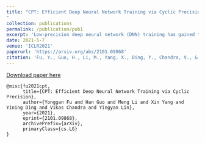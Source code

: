 ```yaml
---
title: "CPT: Efficient Deep Neural Network Training via Cyclic Precision
"
collection: publications
permalink: /publication/pub1
excerpt: 'Low-precision deep neural network (DNN) training has gained tremendous attention as reducing precision is one of the most effective knobs for boosting DNNs training time/energy efficiency. In this paper, we attempt to explore low-precision training from a new perspective as inspired by recent findings in understanding DNN training: we conjecture that DNNs' precision might have a similar effect as the learning rate during DNN training, and advocate dynamic precision along the training trajectory for further boosting the time/energy efficiency of DNN training. Specifically, we propose Cyclic Precision Training (CPT) to cyclically vary the precision between two boundary values which can be identified using a simple precision range test within the first few training epochs. Extensive simulations and ablation studies on five datasets and eleven models demonstrate that CPT's effectiveness is consistent across various models/tasks (including classification and language modeling). Furthermore, through experiments and visualization we show that CPT helps to (1) converge to a wider minima with a lower generalization error and (2) reduce training variance which we believe opens up a new design knob for simultaneously improving the optimization and efficiency of DNN training.'
date: 2021-5-7
venue: 'ICLR2021'
paperurl: 'https://arxiv.org/abs/2101.09868'
citation: 'Fu, Y., Guo, H., Li, M., Yang, X., Ding, Y., Chandra, V., & Lin, Y. (2021). CPT: Efficient deep neural network training via cyclic precision. arXiv preprint arXiv:2101.09868.'
---
```

[Download paper here](http://alexiland.github.io/files/CPT.pdf)
```
@misc{fu2021cpt,
      title={CPT: Efficient Deep Neural Network Training via Cyclic Precision}, 
      author={Yonggan Fu and Han Guo and Meng Li and Xin Yang and Yining Ding and Vikas Chandra and Yingyan Lin},
      year={2021},
      eprint={2101.09868},
      archivePrefix={arXiv},
      primaryClass={cs.LG}
}
```